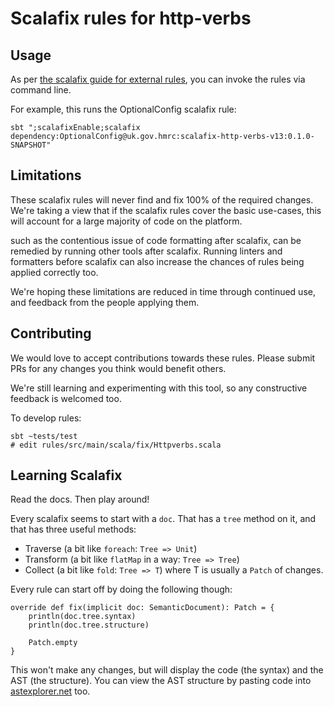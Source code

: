 # Scalafix rules for http-verbs

## Usage

As per [the scalafix guide for external rules](https://scalacenter.github.io/scalafix/docs/rules/external-rules.html), you can invoke the rules via command line.

For example, this runs the OptionalConfig scalafix rule:

    sbt ";scalafixEnable;scalafix dependency:OptionalConfig@uk.gov.hmrc:scalafix-http-verbs-v13:0.1.0-SNAPSHOT"

## Limitations

These scalafix rules will never find and fix 100% of the required changes. We're taking a view that if the scalafix rules cover the basic use-cases, this will account for a large majority of code on the platform.

such as the contentious issue of code formatting after scalafix, can be remedied by running other tools after scalafix. Running linters and formatters before scalafix can also increase the chances of rules being applied correctly too.

We're hoping these limitations are reduced in time through continued use, and feedback from the people applying them.

## Contributing

We would love to accept contributions towards these rules. Please submit PRs for any changes you think would benefit others.

We're still learning and experimenting with this tool, so any constructive feedback is welcomed too.

To develop rules:
```
sbt ~tests/test
# edit rules/src/main/scala/fix/Httpverbs.scala
```

## Learning Scalafix

Read the docs. Then play around!

Every scalafix seems to start with a `doc`. That has a `tree` method on it, and that has three useful methods:
- Traverse (a bit like `foreach`: `Tree => Unit`)
- Transform (a bit like `flatMap` in a way: `Tree => Tree`)
- Collect (a bit like `fold`: `Tree => T`) where T is usually a `Patch` of changes.

Every rule can start off by doing the following though:

    override def fix(implicit doc: SemanticDocument): Patch = { 
        println(doc.tree.syntax)
        println(doc.tree.structure)
        
        Patch.empty
    }
    
This won't make any changes, but will display the code (the syntax) and the AST (the structure). You can view the AST structure by pasting code into [astexplorer.net](https://astexplorer.net/) too.
